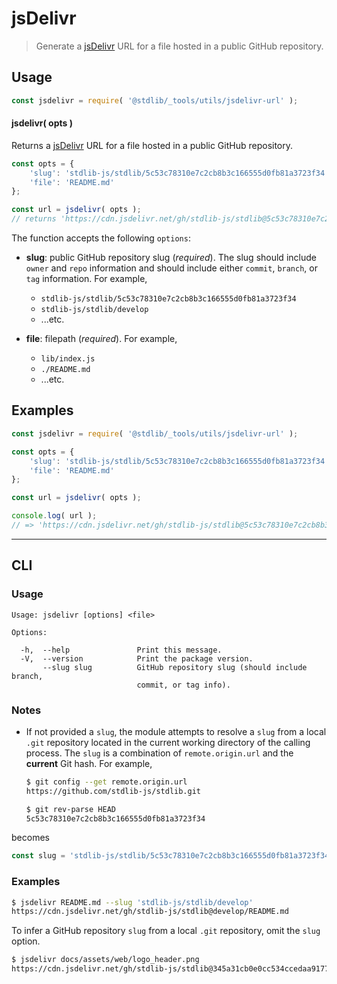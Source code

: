 <!--

@license Apache-2.0

Copyright (c) 2018 The Stdlib Authors.

Licensed under the Apache License, Version 2.0 (the "License");
you may not use this file except in compliance with the License.
You may obtain a copy of the License at

   http://www.apache.org/licenses/LICENSE-2.0

Unless required by applicable law or agreed to in writing, software
distributed under the License is distributed on an "AS IS" BASIS,
WITHOUT WARRANTIES OR CONDITIONS OF ANY KIND, either express or implied.
See the License for the specific language governing permissions and
limitations under the License.

-->

# jsDelivr

> Generate a [jsDelivr][jsdelivr] URL for a file hosted in a public GitHub repository.

<!-- Section to include introductory text. Make sure to keep an empty line after the intro `section` element and another before the `/section` close. -->

<section class="intro">

</section>

<!-- /.intro -->

<!-- Package usage documentation. -->

<section class="usage">

## Usage

```javascript
const jsdelivr = require( '@stdlib/_tools/utils/jsdelivr-url' );
```

#### jsdelivr( opts )

Returns a [jsDelivr][jsdelivr] URL for a file hosted in a public GitHub repository.

```javascript
const opts = {
    'slug': 'stdlib-js/stdlib/5c53c78310e7c2cb8b3c166555d0fb81a3723f34',
    'file': 'README.md'
};

const url = jsdelivr( opts );
// returns 'https://cdn.jsdelivr.net/gh/stdlib-js/stdlib@5c53c78310e7c2cb8b3c166555d0fb81a3723f34/README.md'
```

The function accepts the following `options`:

-   **slug**: public GitHub repository slug (_required_). The slug should include `owner` and `repo` information and should include either `commit`, `branch`, or `tag` information. For example,

    -   `stdlib-js/stdlib/5c53c78310e7c2cb8b3c166555d0fb81a3723f34`
    -   `stdlib-js/stdlib/develop`
    -   ...etc.

-   **file**: filepath (_required_). For example,

    -   `lib/index.js` 
    -   `./README.md`
    -   ...etc.

</section>

<!-- /.usage -->

<!-- Package usage notes. Make sure to keep an empty line after the `section` element and another before the `/section` close. -->

<section class="notes">

</section>

<!-- /.notes -->

<!-- Package usage examples. -->

<section class="examples">

## Examples

<!-- eslint no-undef: "error" -->

```javascript
const jsdelivr = require( '@stdlib/_tools/utils/jsdelivr-url' );

const opts = {
    'slug': 'stdlib-js/stdlib/5c53c78310e7c2cb8b3c166555d0fb81a3723f34',
    'file': 'README.md'
};

const url = jsdelivr( opts );

console.log( url );
// => 'https://cdn.jsdelivr.net/gh/stdlib-js/stdlib@5c53c78310e7c2cb8b3c166555d0fb81a3723f34/README.md'
```

</section>

<!-- /.examples -->

* * *

<section class="cli">

## CLI

<!-- CLI usage documentation. -->

<section class="usage">

### Usage

```text
Usage: jsdelivr [options] <file>

Options:

  -h,  --help               Print this message.
  -V,  --version            Print the package version.
       --slug slug          GitHub repository slug (should include branch,
                            commit, or tag info).
```

</section>

<!-- /.usage -->

<!-- CLI usage notes. Make sure to keep an empty line after the `section` element and another before the `/section` close. -->

<section class="notes">

### Notes

-   If not provided a `slug`, the module attempts to resolve a `slug` from a local `.git` repository located in the current working directory of the calling process. The `slug` is a combination of `remote.origin.url` and the **current** Git hash. For example,

    ```bash
    $ git config --get remote.origin.url
    https://github.com/stdlib-js/stdlib.git

    $ git rev-parse HEAD
    5c53c78310e7c2cb8b3c166555d0fb81a3723f34
    ```

becomes

```javascript
const slug = 'stdlib-js/stdlib/5c53c78310e7c2cb8b3c166555d0fb81a3723f34';
```

</section>

<!-- /.notes -->

<!-- CLI usage examples. -->

<section class="examples">

### Examples

```bash
$ jsdelivr README.md --slug 'stdlib-js/stdlib/develop'
https://cdn.jsdelivr.net/gh/stdlib-js/stdlib@develop/README.md
```

To infer a GitHub repository `slug` from a local `.git` repository, omit the `slug` option.

```bash
$ jsdelivr docs/assets/web/logo_header.png
https://cdn.jsdelivr.net/gh/stdlib-js/stdlib@345a31cb0e0cc534ccedaa91775873f3da2038c2/docs/assets/web/logo_header.png
```

</section>

<!-- /.examples -->

</section>

<!-- /.cli -->

<!-- Section to include cited references. If references are included, add a horizontal rule *before* the section. Make sure to keep an empty line after the `section` element and another before the `/section` close. -->

<section class="references">

</section>

<!-- /.references -->

<!-- Section for related `stdlib` packages. Do not manually edit this section, as it is automatically populated. -->

<section class="related">

</section>

<!-- /.related -->

<!-- Section for all links. Make sure to keep an empty line after the `section` element and another before the `/section` close. -->

<section class="links">

[jsdelivr]: https://jsdelivr.com/

</section>

<!-- /.links -->
